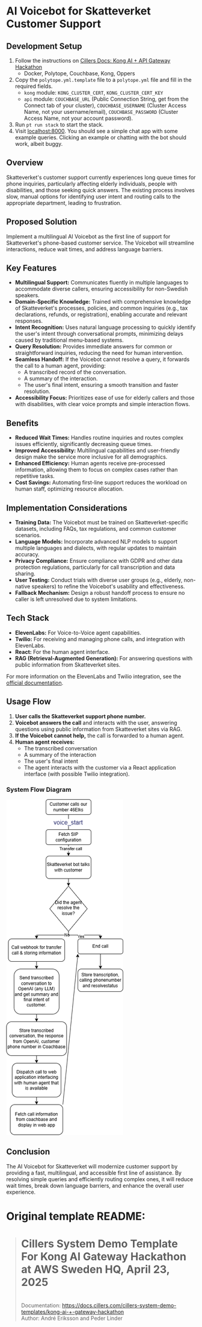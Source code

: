 # AI Voicebot for Skatteverket Customer Support

## Development Setup

1. Follow the instructions on [Cillers Docs: Kong AI + API Gateway Hackathon](https://docs.cillers.com/cillers-system-demo-templates/kong-ai-+-api-gateway-hackathon)
    - Docker, Polytope, Couchbase, Kong, Oppers
2. Copy the `polytope.yml.template` file to a `polytope.yml` file and fill in the required fields.
    - `kong` module: `KONG_CLUSTER_CERT`, `KONG_CLUSTER_CERT_KEY`
    - `api` module: `COUCHBASE_URL` (Public Connection String, get from the Connect tab of your cluster), `COUCHBASE_USERNAME` (Cluster Access Name, not your username/email), `COUCHBASE_PASSWORD` (Cluster Access Name, not your account password).
3. Run `pt run stack` to start the stack.
4. Visit [localhost:8000](http://localhost:8000). You should see a simple chat app with some example queries. Clicking an example or chatting with the bot should work, albeit buggy.


## Overview
Skatteverket's customer support currently experiences long queue times for phone inquiries, particularly affecting elderly individuals, people with disabilities, and those seeking quick answers. The existing process involves slow, manual options for identifying user intent and routing calls to the appropriate department, leading to frustration.

## Proposed Solution
Implement a multilingual AI Voicebot as the first line of support for Skatteverket's phone-based customer service. The Voicebot will streamline interactions, reduce wait times, and address language barriers.

## Key Features
- **Multilingual Support:** Communicates fluently in multiple languages to accommodate diverse callers, ensuring accessibility for non-Swedish speakers.
- **Domain-Specific Knowledge:** Trained with comprehensive knowledge of Skatteverket's processes, policies, and common inquiries (e.g., tax declarations, refunds, or registration), enabling accurate and relevant responses.
- **Intent Recognition:** Uses natural language processing to quickly identify the user's intent through conversational prompts, minimizing delays caused by traditional menu-based systems.
- **Query Resolution:** Provides immediate answers for common or straightforward inquiries, reducing the need for human intervention.
- **Seamless Handoff:** If the Voicebot cannot resolve a query, it forwards the call to a human agent, providing:
  - A transcribed record of the conversation.
  - A summary of the interaction.
  - The user's final intent, ensuring a smooth transition and faster resolution.
- **Accessibility Focus:** Prioritizes ease of use for elderly callers and those with disabilities, with clear voice prompts and simple interaction flows.

## Benefits
- **Reduced Wait Times:** Handles routine inquiries and routes complex issues efficiently, significantly decreasing queue times.
- **Improved Accessibility:** Multilingual capabilities and user-friendly design make the service more inclusive for all demographics.
- **Enhanced Efficiency:** Human agents receive pre-processed information, allowing them to focus on complex cases rather than repetitive tasks.
- **Cost Savings:** Automating first-line support reduces the workload on human staff, optimizing resource allocation.

## Implementation Considerations
- **Training Data:** The Voicebot must be trained on Skatteverket-specific datasets, including FAQs, tax regulations, and common customer scenarios.
- **Language Models:** Incorporate advanced NLP models to support multiple languages and dialects, with regular updates to maintain accuracy.
- **Privacy Compliance:** Ensure compliance with GDPR and other data protection regulations, particularly for call transcription and data sharing.
- **User Testing:** Conduct trials with diverse user groups (e.g., elderly, non-native speakers) to refine the Voicebot's usability and effectiveness.
- **Fallback Mechanism:** Design a robust handoff process to ensure no caller is left unresolved due to system limitations.

## Tech Stack
- **ElevenLabs:** For Voice-to-Voice agent capabilities.
- **Twilio:** For receiving and managing phone calls, and integration with ElevenLabs.
- **React:** For the human agent interface.
- **RAG (Retrieval-Augmented Generation):** For answering questions with public information from Skatteverket sites.

For more information on the ElevenLabs and Twilio integration, see the [official documentation](https://elevenlabs.io/docs/conversational-ai/guides/twilio/native-integration).

## Usage Flow
1. **User calls the Skatteverket support phone number.**
2. **Voicebot answers the call** and interacts with the user, answering questions using public information from Skatteverket sites via RAG.
3. **If the Voicebot cannot help,** the call is forwarded to a human agent.
4. **Human agent receives:**
   - The transcribed conversation
   - A summary of the interaction
   - The user's final intent
   - The agent interacts with the customer via a React application interface (with possible Twilio integration).

### System Flow Diagram
![Skatteverket Customer Support Flow](media/Skatteverket-Flowchart.png)

## Conclusion
The AI Voicebot for Skatteverket will modernize customer support by providing a fast, multilingual, and accessible first line of assistance. By resolving simple queries and efficiently routing complex ones, it will reduce wait times, break down language barriers, and enhance the overall user experience. 

# Original template README:

> # Cillers System Demo Template For Kong AI Gateway Hackathon at AWS Sweden HQ, April 23, 2025
> \
> Documentation: https://docs.cillers.com/cillers-system-demo-templates/kong-ai-+-gateway-hackathon
> \
> Author: André Eriksson and Peder Linder